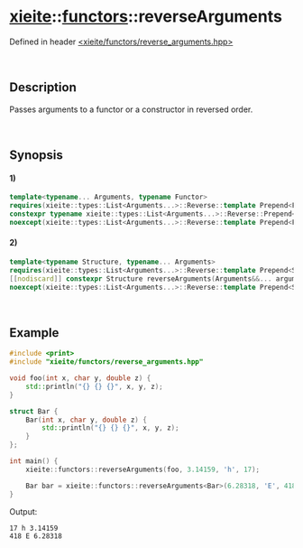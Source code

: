 # [xieite](../../xieite.md)\:\:[functors](../../functors.md)\:\:reverseArguments
Defined in header [<xieite/functors/reverse_arguments.hpp>](../../../include/xieite/functors/reverse_arguments.hpp)

&nbsp;

## Description
Passes arguments to a functor or a constructor in reversed order.

&nbsp;

## Synopsis
#### 1)
```cpp
template<typename... Arguments, typename Functor>
requires(xieite::types::List<Arguments...>::Reverse::template Prepend<Functor>::template Apply<std::is_invocable>::value)
constexpr typename xieite::types::List<Arguments...>::Reverse::Prepend<Functor>::Apply<std::invoke_result>::type reverseArguments(Functor&& functor, Arguments&&... arguments)
noexcept(xieite::types::List<Arguments...>::Reverse::template Prepend<Functor>::template Apply<std::is_nothrow_invocable>::value);
```
#### 2)
```cpp
template<typename Structure, typename... Arguments>
requires(xieite::types::List<Arguments...>::Reverse::template Prepend<Structure>::template Apply<std::is_constructible>::value)
[[nodiscard]] constexpr Structure reverseArguments(Arguments&&... arguments)
noexcept(xieite::types::List<Arguments...>::Reverse::template Prepend<Structure>::template Apply<std::is_nothrow_constructible>::value);
```

&nbsp;

## Example
```cpp
#include <print>
#include "xieite/functors/reverse_arguments.hpp"

void foo(int x, char y, double z) {
    std::println("{} {} {}", x, y, z);
}

struct Bar {
    Bar(int x, char y, double z) {
        std::println("{} {} {}", x, y, z);
    }
};

int main() {
    xieite::functors::reverseArguments(foo, 3.14159, 'h', 17);

    Bar bar = xieite::functors::reverseArguments<Bar>(6.28318, 'E', 418);
}
```
Output:
```
17 h 3.14159
418 E 6.28318
```
